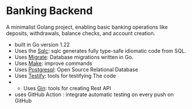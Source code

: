 # Banking Backend
A minimalist Golang project, enabling basic banking operations like deposits, withdrawals, balance checks, and account creation.

- built in Go version 1.22
- Uses the [Sqlc](https://docs.sqlc.dev/): sqlc generates fully type-safe idiomatic code from SQL.
- Uses [Migrate](https://github.com/golang-migrate/migrate): Database migrations written in Go.
- Uses [Make](github.com/justinas/nosurf ): improve commands
- Uses [Postgresql](github.com/justinas/nosurf ): Open Source Relational Database
- Uses [Testify](https://github.com/stretchr/testify ): tools for testifying The code
- - Uses [Gin](https://github.com/gin-gonic/gin?tab=readme-ov-file): tools for creating Rest API
- uses GitHub Action : integrate automatic testing on every push on GitHub
